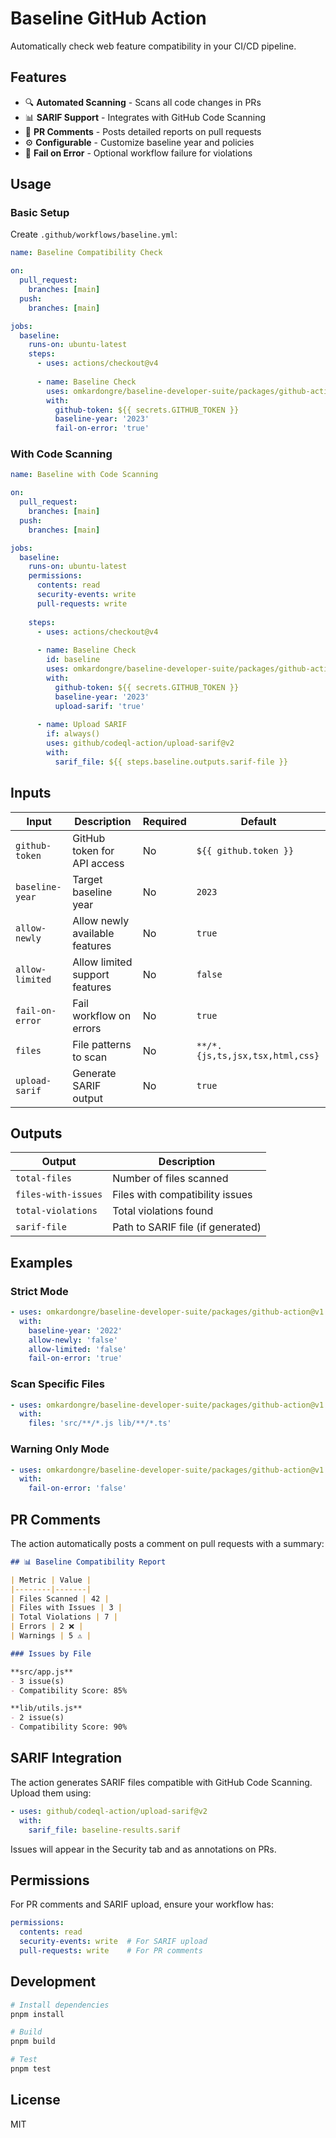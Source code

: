 # Baseline GitHub Action

Automatically check web feature compatibility in your CI/CD pipeline.

## Features

- 🔍 **Automated Scanning** - Scans all code changes in PRs
- 📊 **SARIF Support** - Integrates with GitHub Code Scanning
- 💬 **PR Comments** - Posts detailed reports on pull requests
- ⚙️ **Configurable** - Customize baseline year and policies
- 🚨 **Fail on Error** - Optional workflow failure for violations

## Usage

### Basic Setup

Create `.github/workflows/baseline.yml`:

```yaml
name: Baseline Compatibility Check

on:
  pull_request:
    branches: [main]
  push:
    branches: [main]

jobs:
  baseline:
    runs-on: ubuntu-latest
    steps:
      - uses: actions/checkout@v4
      
      - name: Baseline Check
        uses: omkardongre/baseline-developer-suite/packages/github-action@v1
        with:
          github-token: ${{ secrets.GITHUB_TOKEN }}
          baseline-year: '2023'
          fail-on-error: 'true'
```

### With Code Scanning

```yaml
name: Baseline with Code Scanning

on:
  pull_request:
    branches: [main]
  push:
    branches: [main]

jobs:
  baseline:
    runs-on: ubuntu-latest
    permissions:
      contents: read
      security-events: write
      pull-requests: write
      
    steps:
      - uses: actions/checkout@v4
      
      - name: Baseline Check
        id: baseline
        uses: omkardongre/baseline-developer-suite/packages/github-action@v1
        with:
          github-token: ${{ secrets.GITHUB_TOKEN }}
          baseline-year: '2023'
          upload-sarif: 'true'
      
      - name: Upload SARIF
        if: always()
        uses: github/codeql-action/upload-sarif@v2
        with:
          sarif_file: ${{ steps.baseline.outputs.sarif-file }}
```

## Inputs

| Input | Description | Required | Default |
|-------|-------------|----------|---------|
| `github-token` | GitHub token for API access | No | `${{ github.token }}` |
| `baseline-year` | Target baseline year | No | `2023` |
| `allow-newly` | Allow newly available features | No | `true` |
| `allow-limited` | Allow limited support features | No | `false` |
| `fail-on-error` | Fail workflow on errors | No | `true` |
| `files` | File patterns to scan | No | `**/*.{js,ts,jsx,tsx,html,css}` |
| `upload-sarif` | Generate SARIF output | No | `true` |

## Outputs

| Output | Description |
|--------|-------------|
| `total-files` | Number of files scanned |
| `files-with-issues` | Files with compatibility issues |
| `total-violations` | Total violations found |
| `sarif-file` | Path to SARIF file (if generated) |

## Examples

### Strict Mode

```yaml
- uses: omkardongre/baseline-developer-suite/packages/github-action@v1
  with:
    baseline-year: '2022'
    allow-newly: 'false'
    allow-limited: 'false'
    fail-on-error: 'true'
```

### Scan Specific Files

```yaml
- uses: omkardongre/baseline-developer-suite/packages/github-action@v1
  with:
    files: 'src/**/*.js lib/**/*.ts'
```

### Warning Only Mode

```yaml
- uses: omkardongre/baseline-developer-suite/packages/github-action@v1
  with:
    fail-on-error: 'false'
```

## PR Comments

The action automatically posts a comment on pull requests with a summary:

```markdown
## 📊 Baseline Compatibility Report

| Metric | Value |
|--------|-------|
| Files Scanned | 42 |
| Files with Issues | 3 |
| Total Violations | 7 |
| Errors | 2 ❌ |
| Warnings | 5 ⚠️ |

### Issues by File

**src/app.js**
- 3 issue(s)
- Compatibility Score: 85%

**lib/utils.js**
- 2 issue(s)
- Compatibility Score: 90%
```

## SARIF Integration

The action generates SARIF files compatible with GitHub Code Scanning. Upload them using:

```yaml
- uses: github/codeql-action/upload-sarif@v2
  with:
    sarif_file: baseline-results.sarif
```

Issues will appear in the Security tab and as annotations on PRs.

## Permissions

For PR comments and SARIF upload, ensure your workflow has:

```yaml
permissions:
  contents: read
  security-events: write  # For SARIF upload
  pull-requests: write    # For PR comments
```

## Development

```bash
# Install dependencies
pnpm install

# Build
pnpm build

# Test
pnpm test
```

## License

MIT
